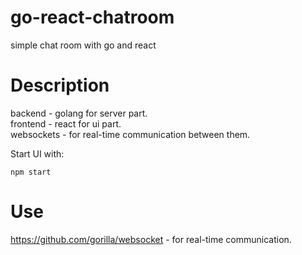# go-react-chatroom
simple chat room with go and react

# Description

backend - golang for server part.\
frontend - react for ui part.\
websockets - for real-time communication between them.

Start UI with:
```
npm start
```

# Use
https://github.com/gorilla/websocket - for real-time communication.
